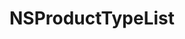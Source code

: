 ﻿---
uid: crmscript_ref_NSProductTypeList
title: NSProductTypeList
intellisense: Void.NSProductTypeList
keywords: NSProductTypeList
so.topic: reference
---
